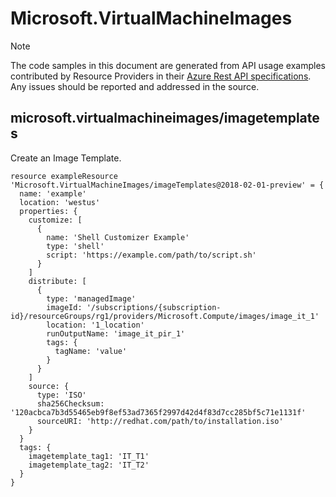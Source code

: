 # Microsoft.VirtualMachineImages
  
> [!NOTE]
> The code samples in this document are generated from API usage examples contributed by Resource Providers in their [Azure Rest API specifications](https://github.com/Azure/azure-rest-api-specs). Any issues should be reported and addressed in the source.


## microsoft.virtualmachineimages/imagetemplates

Create an Image Template.
```bicep
resource exampleResource 'Microsoft.VirtualMachineImages/imageTemplates@2018-02-01-preview' = {
  name: 'example'
  location: 'westus'
  properties: {
    customize: [
      {
        name: 'Shell Customizer Example'
        type: 'shell'
        script: 'https://example.com/path/to/script.sh'
      }
    ]
    distribute: [
      {
        type: 'managedImage'
        imageId: '/subscriptions/{subscription-id}/resourceGroups/rg1/providers/Microsoft.Compute/images/image_it_1'
        location: '1_location'
        runOutputName: 'image_it_pir_1'
        tags: {
          tagName: 'value'
        }
      }
    ]
    source: {
      type: 'ISO'
      sha256Checksum: '120acbca7b3d55465eb9f8ef53ad7365f2997d42d4f83d7cc285bf5c71e1131f'
      sourceURI: 'http://redhat.com/path/to/installation.iso'
    }
  }
  tags: {
    imagetemplate_tag1: 'IT_T1'
    imagetemplate_tag2: 'IT_T2'
  }
}
```
